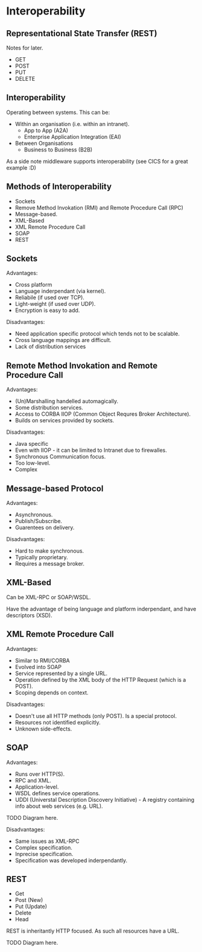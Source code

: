 Interoperability
================


Representational State Transfer (REST)
--------------------------------------
Notes for later.

* GET
* POST
* PUT
* DELETE


Interoperability
----------------

Operating between systems. This can be:

* Within an organisation (i.e. within an intranet).
     * App to App (A2A)
     * Enterprise Application Integration (EAI)
* Between Organisations
     * Business to Business (B2B)

As a side note middleware supports interoperability (see CICS for a great example :D)


Methods of Interoperability
---------------------------

* Sockets
* Remove Method Invokation (RMI) and Remote Procedure Call (RPC)
* Message-based.
* XML-Based
* XML Remote Procedure Call
* SOAP
* REST


Sockets
-------

Advantages:

* Cross platform
* Language inderpendant (via kernel).
* Reliabile (if used over TCP).
* Light-weight (if used over UDP).
* Encryption is easy to add.

Disadvantages:

* Need application specific protocol which tends not to be scalable.
* Cross language mappings are difficult.
* Lack of distribution services


Remote Method Invokation and Remote Procedure Call
--------------------------------------------------

Advantages:

* (Un)Marshalling handelled automagically.
* Some distribution services.
* Access to CORBA IIOP (Common Object Requres Broker Architecture).
* Builds on services provided by sockets.

Disadvantages:

* Java specific
* Even with IIOP - it can be limited to Intranet due to firewalles.
* Synchronous Communication focus.
* Too low-level.
* Complex

Message-based Protocol
----------------------

Advantages:

* Asynchronous.
* Publish/Subscribe.
* Guarentees on delivery.

Disadvantages:

* Hard to make synchronous.
* Typically proprietary.
* Requires a message broker.


XML-Based
---------
Can be XML-RPC or SOAP/WSDL.

Have the advantage of being language and platform inderpendant, and have descriptors (XSD).


XML Remote Procedure Call
-------------------------

Advantages:

* Similar to RMI/CORBA
* Evolved into SOAP
* Service represented by a single URL.
* Operation defined by the XML body of the HTTP Request (which is a POST).
* Scoping depends on context.

Disadvantages:

* Doesn't use all HTTP methods (only POST). Is a special protocol.
* Resources not identified explicitly.
* Unknown side-effects.


SOAP
----

Advantages:

* Runs over HTTP(S).
* RPC and XML.
* Application-level.
* WSDL defines service operations.
* UDDI (Universtal Description Discovery Initiative) - A registry containing info about web 
  services (e.g. URL).

TODO Diagram here.

Disadvantages:

* Same issues as XML-RPC
* Complex specification.
* Inprecise specification.
* Specification was developed inderpendantly.

REST
----

* Get
* Post (New)
* Put (Update)
* Delete
* Head

REST is inheritantly HTTP focused. As such all resources have a URL.

TODO Diagram here.


